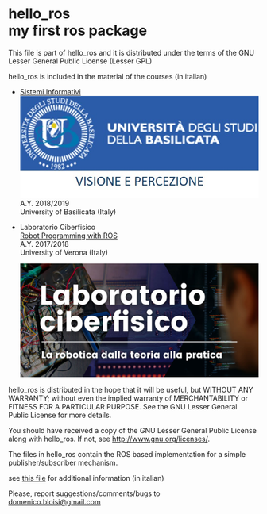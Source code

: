 # hello_ros<br>my first ros package

This file is part of hello_ros and it is distributed under the terms of the
GNU Lesser General Public License (Lesser GPL)

hello_ros is included in the material of the courses (in italian)<br>
- [Sistemi Informativi](https://dbloisi.github.io/corsi/sistemi-informativi.html)<br>
  ![sistemi informativi unibas](images/visione-e-percezione-unibas.jpg)
  A.Y. 2018/2019<br>
  University of Basilicata (Italy)

- Laboratorio Ciberfisico<br>
  [Robot Programming with ROS](http://profs.scienze.univr.it/~bloisi/corsi/ciberfisico.html)<br>
  A.Y. 2017/2018<br>
  University of Verona (Italy)

  ![laboratorio ciberfisico](images/cyberphysical-lab.jpg)
 
hello_ros is distributed in the hope that it will be useful,
but WITHOUT ANY WARRANTY; without even the implied warranty of
MERCHANTABILITY or FITNESS FOR A PARTICULAR PURPOSE.  See the
GNU Lesser General Public License for more details.

You should have received a copy of the GNU Lesser General Public License
along with hello_ros.  If not, see <http://www.gnu.org/licenses/>.

The files in hello_ros contain the ROS based implementation for
a simple publisher/subscriber mechanism.

see [this file](hello-ros.pdf) for additional information (in italian)

 
Please, report suggestions/comments/bugs to<br>
domenico.bloisi@gmail.com
